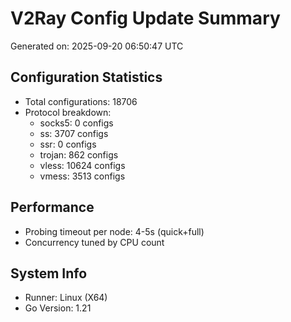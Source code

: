 # V2Ray Config Update Summary
Generated on: 2025-09-20 06:50:47 UTC

## Configuration Statistics
- Total configurations: 18706
- Protocol breakdown:
  - socks5: 0 configs
  - ss: 3707 configs
  - ssr: 0 configs
  - trojan: 862 configs
  - vless: 10624 configs
  - vmess: 3513 configs

## Performance
- Probing timeout per node: 4-5s (quick+full)
- Concurrency tuned by CPU count

## System Info
- Runner: Linux (X64)
- Go Version: 1.21
